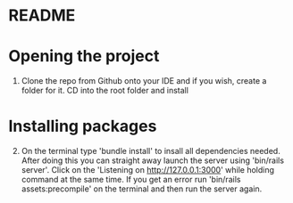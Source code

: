 # README

# Opening the project


1. Clone the repo from Github onto your IDE and if you wish, create a folder for it. CD into the root folder and install 


# Installing packages

2. On the terminal type 'bundle install' to insall all dependencies needed. After doing this you can straight away launch the server using 'bin/rails server'. Click on the 'Listening on http://127.0.0.1:3000' while holding command at the same time. If you get an error run 'bin/rails assets:precompile' on the terminal and then run the server again. 























<!-- 3. 
This README would normally document whatever steps are necessary to get the
application up and running.

Things you may want to cover:

* Ruby version

* System dependencies

* Configuration

* Database creation

* Database initialization

* How to run the test suite

* Services (job queues, cache servers, search engines, etc.)

* Deployment instructions

* ... -->
